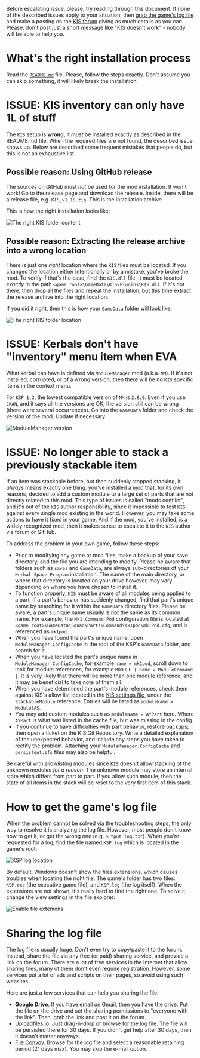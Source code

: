 Before escalating issue, please, try reading through this document. If none of the described issues apply to your situation, then [grab the game's log file](#how-to-get-the-games-log-file) and make a posting on the [KIS forum] giving as much details as you can. Please, don't post just a short message like "KIS doesn't work" - nobody will be able to help you.

# What's the right installation process

Read the [`README.md`](https://github.com/ihsoft/KIS/blob/master/README.md#how-to-install) file. Please, follow the steps exactly. Don't assume you can skip something, it will likely break the installation.

# ISSUE: KIS inventory can only have 1L of stuff

The `KIS` setup is __wrong__, it _must_ be installed exactly as described in the README.md file. When the required files are not found, the described issue shows up. Below are described some frequent mistakes that people do, but this is not an exhaustive list.

## Possible reason: Using GitHub release

The sources on GitHub must _not_ be used for the mod installation. It won't work! Go to the release page and download the release. Inside, there will be a release file, e.g. `KIS_v1.18.zip`. This is the installation archive.

This is how the right installation looks like:

![The right KIS folder content](https://raw.githubusercontent.com/ihsoft/KIS/master/WikiImages/Screenshot-TheRighContent.PNG)

## Possible reason: Extracting the release archive into a wrong location

There is just one _right_ location where the `KIS` files must be located. If you changed the location either intentionally or by a mistake, you've broke the mod. To verify if that's the case, find the `KIS.dll` file. It must be located _exactly_ in the path `<game root>\GameData\KIS\Plugins\KIS.dll`. If it's not there, then drop all the files and repeat the installation, but this time extract the release archive into the right location.

If you did it right, then this is how your `GameData` folder will look like:

![The right KIS folder location](https://raw.githubusercontent.com/ihsoft/KIS/master/WikiImages/Screenshot-TheRighLocation.PNG)

# ISSUE: Kerbals don't have "inventory" menu item when EVA

What kerbal can have is defined via `ModuleManager` mod (a.k.a. `MM`). If it's not installed, corrupted, or of a wrong version, then there will be no `KIS` specific items in the context menu.

For `KSP 1.3`, the lowest compatible version of `MM` is `2.8.0`. Even if you use `CKAN`, and it says all the versions are OK, the version still can be wrong (there were several occurrences). Go into the `GameData` folder and check the version of the mod. Update if necessary.

![ModuleManager version](https://raw.githubusercontent.com/ihsoft/KIS/master/WikiImages/Screenshot-ModuleMangerCheck.png)

# ISSUE: No longer able to stack a previously stackable item

If an item was stackable before, but then suddenly stopped stacking, it _always_ means exactly one thing: you've installed a mod that, for its own reasons, decided to add a custom module to a large set of parts that are not directly related to this mod. This type of issues is called "mods conflict", and it's out of the `KIS` author responsibility, since it impossible to test `KIS` against every single mod existing in the world. However, you may take some actions to have it fixed in your game. And if the mod, you've installed, is a widely recognized mod, then it makes sense to escalate it to the `KIS` author via forum or GitHub.

To address the problem in your own game, follow these steps:
* Prior to modifying any game or mod files, make a backup of your save directory, and the file you are intending to modify. Please be aware that folders such as `saves` and `GameData`, are always sub-directories of your `Kerbal Space Program` installation. The name of the main directory, or where that directory is located on your drive however, may vary depending on where you have chosen to install it.
* To function properly, `KIS` must be aware of all modules being applied to a part. If a part's behavior has suddenly changed, find that part's unique name by searching for it within the `GameData` directory files. Please be aware, a part's unique name usually is not the same as its common name. For example, the `Mk1 Command Pod` configuration file is located at `<game root>\GameData\Squad\Parts\Command\mk1pod\mk1Pod.cfg`, and is referenced as `mk1pod`.
* When you have found the part's unique name, open `ModuleManager.ConfigCache` in the root of the KSP's `GameData` folder, and search for it. 
* When you have located the part's unique name in `ModuleManager.ConfigCache`, for example `name = mk1pod`, scroll down to look for module references, for example `MODULE { name = ModuleCommand }`. It is very likely that there will be more than one module reference, and it may be beneficial to take note of them all.
* When you have determined the part's module references, check them against KIS's allow list located in the [KIS settings file](https://github.com/ihsoft/KIS/blob/master/settings.cfg), under the `StackableModule` reference. Entries will be listed as `moduleName = ModuleSAS`.
* You may add custom modules such as `moduleName = AYPart` here. Where `AYPart` is what was listed in the cache file, but was missing in the config.
* If you continue to have difficulties with part behavior, restore backups; then open a ticket on the KIS Git Repository. Write a detailed explanation of the unexpected behavior, and include any steps you have taken to rectify the problem. Attaching your `ModuleManager.ConfigCache` and `persistent.sfs` files may also be helpful.

Be careful with allowlisting modules since `KIS` doesn't allow stacking of the unknown modules _for a reason_. The unknown module may store an internal state which differs from part to part. If you allow such module, then the state of all items in the stack will be reset to the very first item of this stack.

# How to get the game's log file

When the problem cannot be solved via the troubleshooting steps, the only way to resolve it is analyzing the log file. However, most people don't know how to get it, or get the wrong one (e.g. `output_log.txt`). When you're requested for a log, find the file named `KSP.log` which is located in the game's root:

![KSP.log location](https://raw.githubusercontent.com/ihsoft/KIS/master/WikiImages/Screenshot-KSPLogLocation.png)

By default, Windows doesn't show the files extensions, which causes troubles when locating the right file. The game's folder has two files: `KSP.exe` (the executive game file), and `KSP.log` (the log itself). When the extensions are not shown, it's really hard to find the right one. To solve it, change the view settings in the file explorer:

![Enable file extenions](https://raw.githubusercontent.com/ihsoft/KIS/master/WikiImages/Screenshot-EnableFileExtensions.png)

# Sharing the log file

The log file is usually huge. Don't even try to copy/paste it to the forum. Instead, share the file via any free (or paid) sharing service, and provide a link on the forum. There are a lot of free services in the Internet that allow sharing files, many of them don't even require registration. However, some services put a lot of ads and scripts on their pages, so avoid using such websites.

Here are just a few services that can help you sharing the file:
* __Google Drive__. If you have email on Gmail, then you have the drive. Put the file on the drive and set the sharing permissions to "everyone with the link". Then, grab the link and post it on the forum.
* [Uploadfiles.io](https://uploadfiles.io/). Just drag-n-drop or browse for the log file. The file will be persisted there for 30 days. If you didn't get help after 30 days, then it doesn't matter anyways.
* [File Convoy](https://www.fileconvoy.com/). Browse for the log file and select a reasonable retaining period (21 days max). You may skip the e-mail option.

[KIS forum]: http://forum.kerbalspaceprogram.com/index.php?/topic/149848-13-kerbal-inventory-system-kis-v150/
